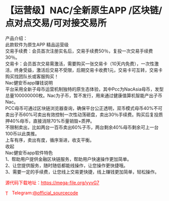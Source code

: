 # 【运营级】NAC/全新原生APP /区块链/点对点交易/可对接交易所

产品介绍：<br>此款软件为原生APP 精品运营级<br>交易手续费：会员首次注册实名后，交易手续费50％，复投一次交易手续费30％。<br>交易卡：会员首次交易需激活，需要购买一张交易卡（10天内免费），一次性激活，终身受益，激活后交易不受限，后期交易卡收费1元，交易卡可互转，交易卡购买找团队长或客服购买！<br>Nac健安币app赚钱说明<br>平台采用全新子母币运营机制独特的原生态体验，其中Pcc为NacAsia母币，发型总量100000000枚。Nac为子币，暂不发行，用来通过健康值算机智能产出子币Nac。<br>PCC母币可通过区块链浏览器查询，确保平台公正透明，双币模式母币40%不可卖出子币60%可卖出有效控制一次性动荡砸盘，卖出30％手续费。购买后复投质押40%母币，直接消除70%币量销毁+质押。<br>不限制卖出，比如两台一百币卖出60%子币，两台剩余40%母币剩余可上一台100币以此类推。<br>上车有序，卖出有度，循序渐进，收支平衡。<br>收起<br>Nac健安币app软件特色<br>1、帮助用户提供金融区块链服务，帮助用户快速操作更加简单。<br>2、让您提供服务，随时随低都能线操作，让您操作更快捷哦。<br>3、需要一定的手续费，让您线上交易更快捷，线上赚钱更加简单，轻松操作。<br>


<p style="color: red;">源代码下载地址：<a href="https://mega-file.org/yyvG7" style="color: red;">https://mega-file.org/yyvG7</a></p><p style="color: red;"><img src="https://cdn-icons-png.flaticon.com/512/2111/2111646.png" alt="Telegram Icon" style="width: 16px; vertical-align: middle; margin-right: 5px;">Telegram:<a href="https://t.me/official_sourcecode" style="color: red;">@official_sourcecode</a></p>